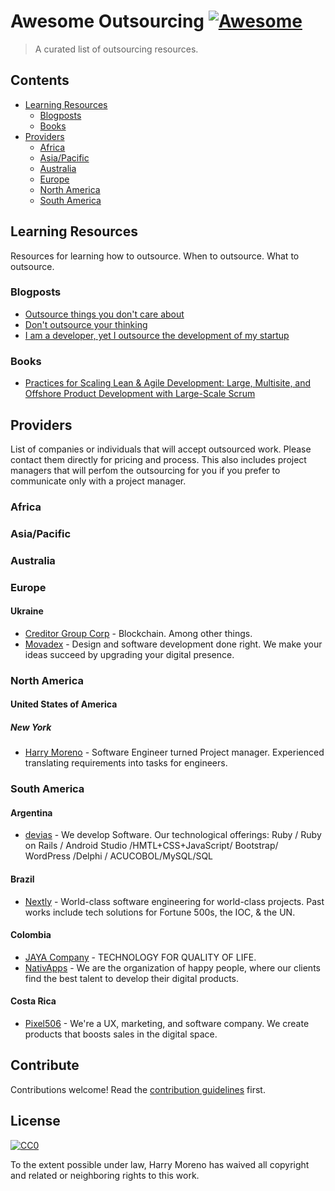 # Awesome Outsourcing [![Awesome](https://awesome.re/badge.svg)](https://awesome.re)

> A curated list of outsourcing resources.

## Contents

- [Learning Resources](#learning-resources)
  - [Blogposts](#blogposts)
  - [Books](#books)
- [Providers](#providers)
  - [Africa](#africa)
  - [Asia/Pacific](#asia-pacific)
  - [Australia](#australia)
  - [Europe](#europe)
  - [North America](#north-america)
  - [South America](#south-america)


## Learning Resources

Resources for learning how to outsource. When to outsource. What to outsource.

### Blogposts
- [Outsource things you don't care about](https://cdixon.org/2012/04/22/outsource-things-you-dont-care-about)
- [Don't outsource your thinking](https://medium.com/@blakeross/don-t-outsource-your-thinking-ad825a9b4653)
- [I am a developer, yet I outsource the development of my startup](http://aymeric.gaurat.net/2011/i-am-a-developer-yet-i-outsource-the-development-of-my-startup/)

### Books
- [Practices for Scaling Lean & Agile Development: Large, Multisite, and Offshore Product Development with Large-Scale Scrum](https://www.oreilly.com/library/view/practices-for-scaling/9780321685117/)


## Providers

List of companies or individuals that will accept outsourced work. Please
contact them directly for pricing and process. This also includes project
managers that will perfom the outsourcing for you if you prefer to communicate
only with a project manager.

### Africa

### Asia/Pacific

### Australia

### Europe

#### Ukraine

- [Creditor Group Corp](http://www.creditor.ai/) - Blockchain. Among other things.
- [Movadex](https://www.movadex.com) - Design and software development done right. We make your ideas succeed by upgrading your digital presence.

### North America
#### United States of America

##### New York

- [Harry Moreno](https://harrymoreno.com) - Software Engineer turned Project manager. Experienced translating requirements into tasks for engineers.

### South America

#### Argentina

- [devias](https://devias.com.ar/EN/) - We develop Software. Our technological offerings: Ruby / Ruby on Rails / Android Studio /HMTL+CSS+JavaScript/ Bootstrap/ WordPress /Delphi / ACUCOBOL/MySQL/SQL

#### Brazil

- [Nextly](https://nextly.team) - World-class software engineering for world-class projects. Past works include tech solutions for Fortune 500s, the IOC, & the UN.

#### Colombia

- [JAYA Company](https://www.jayacompany.com) - TECHNOLOGY FOR QUALITY OF LIFE.
- [NativApps](http://www.nativapps.com/) - We are the organization of happy people, where our clients find the best talent to develop their digital products.

#### Costa Rica

- [Pixel506](https://pixel506.com/) - We're a UX, marketing, and software company. We create products that boosts sales in the digital space.

## Contribute

Contributions welcome! Read the [contribution guidelines](contributing.md) first.


## License

[![CC0](https://mirrors.creativecommons.org/presskit/buttons/88x31/svg/cc-zero.svg)](https://creativecommons.org/publicdomain/zero/1.0)

To the extent possible under law, Harry Moreno has waived all copyright and
related or neighboring rights to this work.
